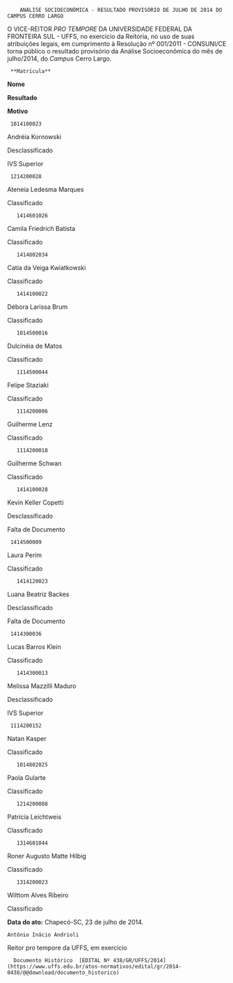         ANÁLISE SOCIOECONÔMICA - RESULTADO PROVISÓRIO DE JULHO DE 2014 DO CAMPUS CERRO LARGO  

O VICE-REITOR *PRO TEMPORE* DA UNIVERSIDADE FEDERAL DA FRONTEIRA SUL - UFFS, no exercício da Reitoria, no uso de suas atribuições legais, em cumprimento à Resolução nº 001/2011 - CONSUNI/CE torna público o resultado provisório da Análise Socioeconômica do mês de julho/2014, do *Campus* Cerro Largo.

     **Matrícula**

   **Nome**

   **Resultado**

   **Motivo**

     1014100023

   Andréia Kornowski

   Desclassificado

   IVS Superior

     1214200028

   Ateneia Ledesma Marques

   Classificado

       1414601026

   Camila Friedrich Batista

   Classificado

       1414802034

   Catia da Veiga Kwiatkowski

   Classificado

       1414100022

   Débora Larissa Brum

   Classificado

       1014500016

   Dulcinéia de Matos

   Classificado

       1114500044

   Felipe Staziaki

   Classificado

       1114200006

   Guilherme Lenz

   Classificado

       1114200018

   Guilherme Schwan

   Classificado

       1414100028

   Kevin Keller Copetti

   Desclassificado

   Falta de Documento

     1414500009

   Laura Perim

   Classificado

       1414120023

   Luana Beatriz Backes

   Desclassificado

   Falta de Documento

     1414300036

   Lucas Barros Klein

   Classificado

       1414300013

   Melissa Mazzilli Maduro

   Desclassificado

   IVS Superior

     1114200152

   Natan Kasper

   Classificado

       1014802025

   Paola Gularte

   Classificado

       1214200088

   Patrícia Leichtweis

   Classificado

       1314601044

   Roner Augusto Matte Hilbig

   Classificado

       1314200023

   Wilttom Alves Ribeiro

   Classificado

        

   **Data do ato:** Chapecó-SC, 23 de julho de 2014.   
 

    Antônio Inácio Andrioli   
 Reitor pro tempore da UFFS, em exercício 

      Documento Histórico  [EDITAL Nº 438/GR/UFFS/2014](https://www.uffs.edu.br/atos-normativos/edital/gr/2014-0438/@@download/documento_historico)     
      